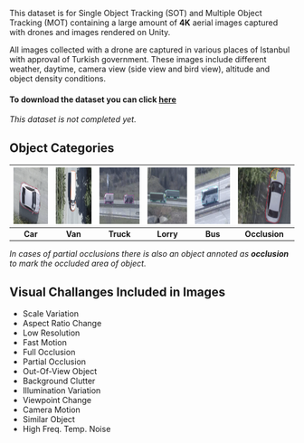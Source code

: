 <meta http-equiv = "refresh" content = "2; url = https://sites.google.com/sargetek.com/t1001/home" />

This dataset is for Single Object Tracking (SOT) and Multiple Object Tracking (MOT) containing a large amount of **4K** aerial images captured with drones and images rendered on Unity.

All images collected with a drone are captured in various places of Istanbul with approval of Turkish government. These images include different weather, daytime, camera view (side view and bird view), altitude and object density conditions.


#### To download the dataset you can click [here](https://drive.google.com/drive/folders/1n35gMs7pXBulr7FrLPxBO0nIq9yvgPQ6?usp=sharing)
*This dataset is not completed yet.*


## Object Categories

| <img src="https://github.com/bau-barut/bau-barut.github.io/blob/main/car.png?raw=true" alt="Car" width="150" height="100"/>  |                         <img src="https://github.com/bau-barut/bau-barut.github.io/blob/main/van.png?raw=true" alt="Van" width="150" height="100"/>  |                               <img src="https://github.com/bau-barut/bau-barut.github.io/blob/main/truck.png?raw=true" alt="Truck" width="150" height="100"/>  |                             <img src="https://github.com/bau-barut/bau-barut.github.io/blob/main/lorry.png?raw=true" alt="Lorry" width="150" height="100"/>  |                             <img src="https://github.com/bau-barut/bau-barut.github.io/blob/main/bus.png?raw=true" alt="Bus" width="150" height="100"/>  |                           <img src="https://github.com/bau-barut/bau-barut.github.io/blob/main/pocclusion.png?raw=true" alt="Occlusion" width="150" height="100"/>  |
|:--:|:--:|:--:|:--:|:--:|:--:|
| <b>Car</b>| <b>Van</b> | <b>Truck</b> | <b>Lorry</b> | <b>Bus</b> | <b>Occlusion</b> |

*In cases of partial occlusions there is also an object annoted as **occlusion** to mark the occluded area of object.* 

## Visual Challanges Included in Images

- Scale Variation
- Aspect Ratio Change
- Low Resolution
- Fast Motion
- Full Occlusion
- Partial Occlusion
- Out-Of-View Object
- Background Clutter
- Illumination Variation
- Viewpoint Change
- Camera Motion
- Similar Object
- High Freq. Temp. Noise 
